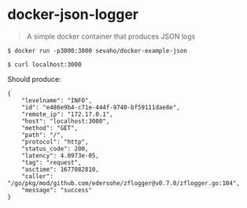 # docker-json-logger

> A simple docker container that produces JSON logs

```shell
$ docker run -p3000:3000 sevaho/docker-example-json
```

```shell
$ curl localhost:3000
```

Should produce:

```
{
    "levelname": "INFO",
    "id": "e486e9b4-c71e-444f-9740-bf59111dae8e",
    "remote_ip": "172.17.0.1",
    "host": "localhost:3000",
    "method": "GET",
    "path": "/",
    "protocol": "http",
    "status_code": 200,
    "latency": 4.0973e-05,
    "tag": "request",
    "asctime": 1677082810,
    "caller": "/go/pkg/mod/github.com/edersohe/zflogger@v0.7.0/zflogger.go:104",
    "message": "success"
}
```
